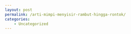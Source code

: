 ```yaml
---
layout: post
permalink: /arti-mimpi-menyisir-rambut-hingga-rontok/
categories:
    - Uncategorized
---
```


